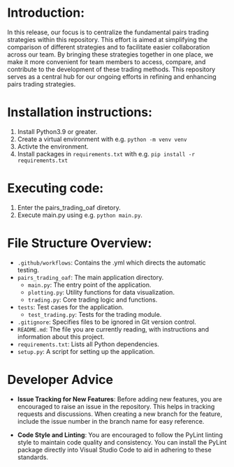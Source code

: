 # Introduction:

In this release, our focus is to centralize the fundamental pairs trading strategies within this repository. This effort is aimed at simplifying the comparison of different strategies and to facilitate easier collaboration across our team. By bringing these strategies together in one place, we make it more convenient for team members to access, compare, and contribute to the development of these trading methods. This repository serves as a central hub for our ongoing efforts in refining and enhancing pairs trading strategies.

# Installation instructions:

1. Install Python3.9 or greater.
2. Create a virtual environment with e.g. `python -m venv venv`
3. Activte the environment.
4. Install packages in `requirements.txt` with e.g. `pip install -r requirements.txt`

# Executing code:

1. Enter the pairs_trading_oaf diretory.
2. Execute main.py using e.g. `python main.py`.

# File Structure Overview:

- `.github/workflows`: Contains the .yml which directs the automatic testing.
- `pairs_trading_oaf`: The main application directory.
  - `main.py`: The entry point of the application.
  - `plotting.py`: Utility functions for data visualization.
  - `trading.py`: Core trading logic and functions.
- `tests`: Test cases for the application.
  - `test_trading.py`: Tests for the trading module.
- `.gitignore`: Specifies files to be ignored in Git version control.
- `README.md`: The file you are currently reading, with instructions and information about this project.
- `requirements.txt`: Lists all Python dependencies.
- `setup.py`: A script for setting up the application.

# Developer Advice

- **Issue Tracking for New Features**: Before adding new features, you are encouraged to raise an issue in the repository. This helps in tracking requests and discussions. When creating a new branch for the feature, include the issue number in the branch name for easy reference.

- **Code Style and Linting**: You are encouraged to follow the PyLint linting style to maintain code quality and consistency. You can install the PyLint package directly into Visual Studio Code to aid in adhering to these standards.

